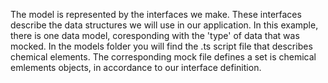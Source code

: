 The model is represented by the interfaces we make. These interfaces describe the data structures we will use in our application. In this example, there is one data model, coresponding with the 'type' of data that was mocked. In the models folder you will find the .ts script file that describes chemical elements. The corresponding mock file defines a set is chemical emlements objects, in accordance to our interface definition.
